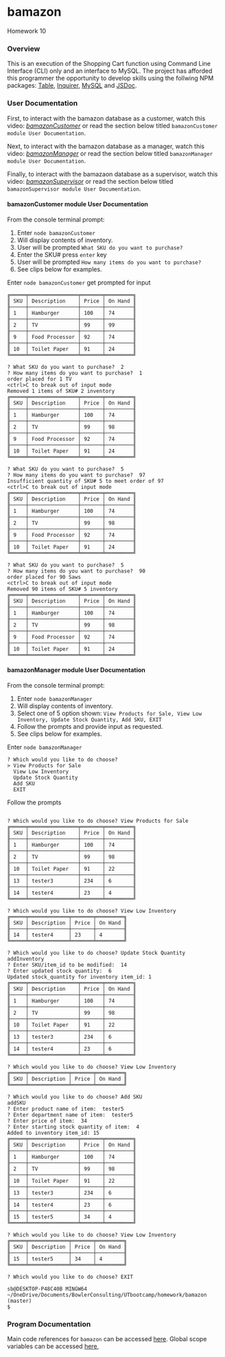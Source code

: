 # bamazon
Homework 10


### Overview
This is an execution of the Shopping Cart function using Command Line Interface (CLI) only and an interface to MySQL.  The project has afforded this programmer the opportunity to develop skills using the follwing NPM packages: [Table](https://www.npmjs.com/package/table), [Inquirer](https://www.npmjs.com/package/inquirer), [MySQL](https://www.npmjs.com/package/mysql) and [JSDoc](https://www.npmjs.com/package/jsdoc).


### User Documentation
First, to interact with the bamazon database as a customer, watch this video: _*[bamazonCustomer](https://drive.google.com/file/d/14n_v6nVk4phDeK0Vzy6z3lEmtbhKBdk6/view)*_ or read the section below titled `bamazonCustomer module User Documentation`.

Next, to interact with the bamazon database as a manager, watch this video: _*[bamazonManager](https://drive.google.com/file/d/1REl8AMISx-nLwIWfQWmK-4_ixC6zLrh4/view)*_ or read the section below titled `bamazonManager module User Documentation`.

Finally, to interact with the bamazaon database as a supervisor, watch this video: _*[bamazonSupervisor](https://drive.google.com/file/d/14n_v6nVk4phDeK0Vzy6z3lEmtbhKBdk6/view)*_ or read the section below titled `bamazonSupervisor module User Documentation`.


#### bamazonCustomer module User Documentation
From the console terminal prompt:
1. Enter `node bamazonCustomer`
2. Will display contents of inventory.
3. User will be prompted `What SKU do you want to purchase?`
4. Enter the SKU# press `enter` key
5. User will be prompted `How many items do you want to purchase?` 
6. See clips below for examples.

Enter `node bamazonCustomer` get prompted for input
````
╔═════╤════════════════╤═══════╤═════════╗
║ SKU │ Description    │ Price │ On Hand ║
╟─────┼────────────────┼───────┼─────────╢
║ 1   │ Hamburger      │ 100   │ 74      ║
╟─────┼────────────────┼───────┼─────────╢
║ 2   │ TV             │ 99    │ 99      ║
╟─────┼────────────────┼───────┼─────────╢
║ 9   │ Food Processor │ 92    │ 74      ║
╟─────┼────────────────┼───────┼─────────╢
║ 10  │ Toilet Paper   │ 91    │ 24      ║
╚═════╧════════════════╧═══════╧═════════╝

? What SKU do you want to purchase?  2     
? How many items do you want to purchase?  1
order placed for 1 TV
<ctrl>C to break out of input mode
Removed 1 items of SKU# 2 inventory
╔═════╤════════════════╤═══════╤═════════╗
║ SKU │ Description    │ Price │ On Hand ║
╟─────┼────────────────┼───────┼─────────╢
║ 1   │ Hamburger      │ 100   │ 74      ║
╟─────┼────────────────┼───────┼─────────╢
║ 2   │ TV             │ 99    │ 98      ║
╟─────┼────────────────┼───────┼─────────╢
║ 9   │ Food Processor │ 92    │ 74      ║
╟─────┼────────────────┼───────┼─────────╢
║ 10  │ Toilet Paper   │ 91    │ 24      ║
╚═════╧════════════════╧═══════╧═════════╝

? What SKU do you want to purchase?  5
? How many items do you want to purchase?  97
Insufficient quantity of SKU# 5 to meet order of 97
<ctrl>C to break out of input mode
╔═════╤════════════════╤═══════╤═════════╗
║ SKU │ Description    │ Price │ On Hand ║
╟─────┼────────────────┼───────┼─────────╢
║ 1   │ Hamburger      │ 100   │ 74      ║
╟─────┼────────────────┼───────┼─────────╢
║ 2   │ TV             │ 99    │ 98      ║
╟─────┼────────────────┼───────┼─────────╢
║ 9   │ Food Processor │ 92    │ 74      ║
╟─────┼────────────────┼───────┼─────────╢
║ 10  │ Toilet Paper   │ 91    │ 24      ║
╚═════╧════════════════╧═══════╧═════════╝

? What SKU do you want to purchase?  5
? How many items do you want to purchase?  90
order placed for 90 Saws
<ctrl>C to break out of input mode
Removed 90 items of SKU# 5 inventory
╔═════╤════════════════╤═══════╤═════════╗
║ SKU │ Description    │ Price │ On Hand ║
╟─────┼────────────────┼───────┼─────────╢
║ 1   │ Hamburger      │ 100   │ 74      ║
╟─────┼────────────────┼───────┼─────────╢
║ 2   │ TV             │ 99    │ 98      ║
╟─────┼────────────────┼───────┼─────────╢
║ 9   │ Food Processor │ 92    │ 74      ║
╟─────┼────────────────┼───────┼─────────╢
║ 10  │ Toilet Paper   │ 91    │ 24      ║
╚═════╧════════════════╧═══════╧═════════╝
````

#### bamazonManager module User Documentation
From the console terminal prompt:
1. Enter `node bamazonManager`
2. Will display contents of inventory.
3. Select one of 5 option shown: `View Products for Sale, View Low Inventory, Update Stock Quantity, Add SKU, EXIT`
4. Follow the prompts and provide input as requested.
6. See clips below for examples.


Enter `node bamazonManager`
````
? Which would you like to do choose? 
> View Products for Sale 
  View Low Inventory 
  Update Stock Quantity 
  Add SKU 
  EXIT 
````

Follow the prompts
````

? Which would you like to do choose? View Products for Sale
╔═════╤════════════════╤═══════╤═════════╗
║ SKU │ Description    │ Price │ On Hand ║
╟─────┼────────────────┼───────┼─────────╢
║ 1   │ Hamburger      │ 100   │ 74      ║
╟─────┼────────────────┼───────┼─────────╢
║ 2   │ TV             │ 99    │ 98      ║
╟─────┼────────────────┼───────┼─────────╢
║ 10  │ Toilet Paper   │ 91    │ 22      ║
╟─────┼────────────────┼───────┼─────────╢
║ 13  │ tester3        │ 234   │ 6       ║
╟─────┼────────────────┼───────┼─────────╢
║ 14  │ tester4        │ 23    │ 4       ║
╚═════╧════════════════╧═══════╧═════════╝

? Which would you like to do choose? View Low Inventory
╔═════╤═════════════╤═══════╤═════════╗
║ SKU │ Description │ Price │ On Hand ║
╟─────┼─────────────┼───────┼─────────╢
║ 14  │ tester4     │ 23    │ 4       ║
╚═════╧═════════════╧═══════╧═════════╝

? Which would you like to do choose? Update Stock Quantity
addInventory
? Enter SKU/item_id to be modified:  14
? Enter updated stock quantity:  6
Updated stock_quantity for inventory item_id: 1
╔═════╤════════════════╤═══════╤═════════╗
║ SKU │ Description    │ Price │ On Hand ║
╟─────┼────────────────┼───────┼─────────╢
║ 1   │ Hamburger      │ 100   │ 74      ║
╟─────┼────────────────┼───────┼─────────╢
║ 2   │ TV             │ 99    │ 98      ║
╟─────┼────────────────┼───────┼─────────╢
║ 10  │ Toilet Paper   │ 91    │ 22      ║
╟─────┼────────────────┼───────┼─────────╢
║ 13  │ tester3        │ 234   │ 6       ║
╟─────┼────────────────┼───────┼─────────╢
║ 14  │ tester4        │ 23    │ 6       ║
╚═════╧════════════════╧═══════╧═════════╝

? Which would you like to do choose? View Low Inventory
╔═════╤═════════════╤═══════╤═════════╗
║ SKU │ Description │ Price │ On Hand ║
╚═════╧═════════════╧═══════╧═════════╝

? Which would you like to do choose? Add SKU
addSKU
? Enter product name of item:  tester5
? Enter department name of item:  tester5
? Enter price of item:  34
? Enter starting stock quantity of item:  4
Added to inventory item_id: 15
╔═════╤════════════════╤═══════╤═════════╗
║ SKU │ Description    │ Price │ On Hand ║
╟─────┼────────────────┼───────┼─────────╢
║ 1   │ Hamburger      │ 100   │ 74      ║
╟─────┼────────────────┼───────┼─────────╢
║ 2   │ TV             │ 99    │ 98      ║
╟─────┼────────────────┼───────┼─────────╢
║ 10  │ Toilet Paper   │ 91    │ 22      ║
╟─────┼────────────────┼───────┼─────────╢
║ 13  │ tester3        │ 234   │ 6       ║
╟─────┼────────────────┼───────┼─────────╢
║ 14  │ tester4        │ 23    │ 6       ║
╟─────┼────────────────┼───────┼─────────╢
║ 15  │ tester5        │ 34    │ 4       ║
╚═════╧════════════════╧═══════╧═════════╝

? Which would you like to do choose? View Low Inventory
╔═════╤═════════════╤═══════╤═════════╗
║ SKU │ Description │ Price │ On Hand ║
╟─────┼─────────────┼───────┼─────────╢
║ 15  │ tester5     │ 34    │ 4       ║
╚═════╧═════════════╧═══════╧═════════╝

? Which would you like to do choose? EXIT

sb@DESKTOP-P48C40B MINGW64 ~/OneDrive/Documents/BowlerConsulting/UTbootcamp/homework/bamazon (master)
$ 

````
### Program Documentation
Main code references for `bamazon` can be accessed [here](https://stevenbowler.github.io/bamazon/docs/index.html).  Global scope variables can be accessed [here](https://stevenbowler.github.io/bamazon/docs/global.html), 